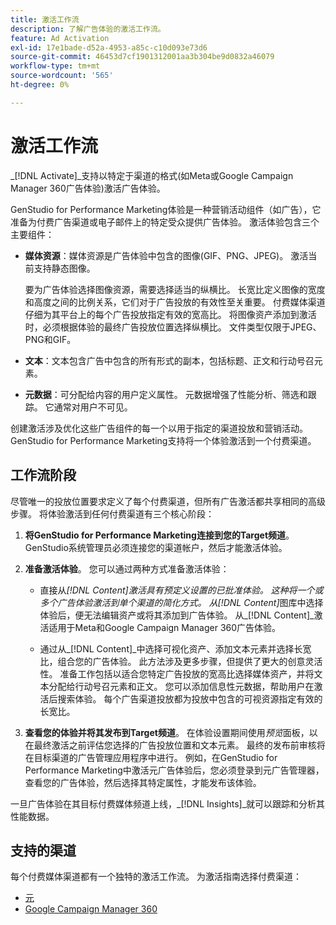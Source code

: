 ```yaml
---
title: 激活工作流
description: 了解广告体验的激活工作流。
feature: Ad Activation
exl-id: 17e1bade-d52a-4953-a85c-c10d093e73d6
source-git-commit: 46453d7cf1901312001aa3b304be9d0832a46079
workflow-type: tm+mt
source-wordcount: '565'
ht-degree: 0%

---
```


# 激活工作流

_[!DNL Activate]_支持以特定于渠道的格式(如Meta或Google Campaign Manager 360广告体验)激活广告体验。

GenStudio for Performance Marketing体验是一种营销活动组件（如广告），它准备为付费广告渠道或电子邮件上的特定受众提供广告体验。 激活体验包含三个主要组件：

* **媒体资源**：媒体资源是广告体验中包含的图像(GIF、PNG、JPEG)。 激活当前支持静态图像。

  要为广告体验选择图像资源，需要选择适当的纵横比。 长宽比定义图像的宽度和高度之间的比例关系，它们对于广告投放的有效性至关重要。 付费媒体渠道仔细为其平台上的每个广告投放指定有效的宽高比。 将图像资产添加到激活时，必须根据体验的最终广告投放位置选择纵横比。 文件类型仅限于JPEG、PNG和GIF。

* **文本**：文本包含广告中包含的所有形式的副本，包括标题、正文和行动号召元素。

* **元数据**：可分配给内容的用户定义属性。 元数据增强了性能分析、筛选和跟踪。 它通常对用户不可见。

创建激活涉及优化这些广告组件的每一个以用于指定的渠道投放和营销活动。 GenStudio for Performance Marketing支持将一个体验激活到一个付费渠道。

## 工作流阶段

尽管唯一的投放位置要求定义了每个付费渠道，但所有广告激活都共享相同的高级步骤。 将体验激活到任何付费渠道有三个核心阶段：

1. **将GenStudio for Performance Marketing连接到您的Target频道**。 GenStudio系统管理员必须连接您的渠道帐户，然后才能激活体验。

1. **准备激活体验**。 您可以通过两种方式准备激活体验：

   * 直接从&#x200B;_[!DNL Content]_激活具有预定义设置的已批准体验。 这种将一个或多个广告体验激活到单个渠道的简化方式。 从_[!DNL Content]_&#x200B;图库中选择体验后，便无法编辑资产或将其添加到广告体验。 从&#x200B;_[!DNL Content]_激活适用于Meta和Google Campaign Manager 360广告体验。

   * 通过从&#x200B;_[!DNL Content]_中选择可视化资产、添加文本元素并选择长宽比，组合您的广告体验。 此方法涉及更多步骤，但提供了更大的创意灵活性。 准备工作包括以适合您特定广告投放的宽高比选择媒体资产，并将文本分配给行动号召元素和正文。 您可以添加信息性元数据，帮助用户在激活后搜索体验。 每个广告渠道投放都为投放中包含的可视资源指定有效的长宽比。

1. **查看您的体验并将其发布到Target频道**。 在体验设置期间使用&#x200B;_预览_&#x200B;面板，以在最终激活之前评估您选择的广告投放位置和文本元素。 最终的发布前审核将在目标渠道的广告管理应用程序中进行。 例如，在GenStudio for Performance Marketing中激活元广告体验后，您必须登录到元广告管理器，查看您的广告体验，然后选择其特定属性，才能发布该体验。

一旦广告体验在其目标付费媒体频道上线，_[!DNL Insights]_就可以跟踪和分析其性能数据。

## 支持的渠道

每个付费媒体渠道都有一个独特的激活工作流。 为激活指南选择付费渠道：

* [元](activate-meta-ad.md)
* [Google Campaign Manager 360](activate-cm360-ad.md)
